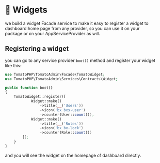 # 🌉 Widgets

we build a widget Facade service to make it easy to register a widget to dashboard home page from any provider, so you can use it on your package or on your AppServiceProvider as will.

## Registering a widget

you can go to any service provider `boot()` method and register your widget like this:

```php
use TomatoPHP\TomatoAdmin\Facade\TomatoWidget;
use TomatoPHP\TomatoAdmin\Services\Contracts\Widget;

public function boot()
{
    TomatoWidget::register([
            Widget::make()
                ->title(__('Users'))
                ->icon('bx bxs-user')
                ->counter(User::count()),
            Widget::make()
                ->title(__('Roles'))
                ->icon('bx bx-lock')
                ->counter(Role::count())
        ]);
    }
}
```

and you will see the widget on the homepage of dashboard directly.